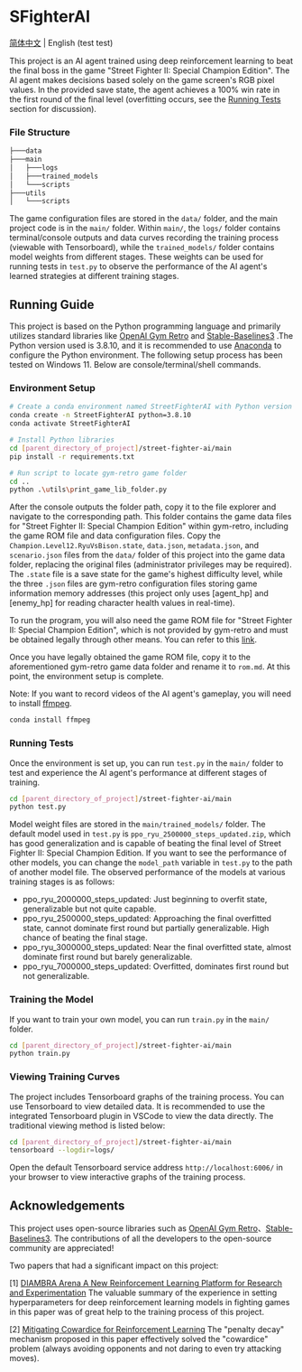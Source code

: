 # SFighterAI

[简体中文](README_CN.md) | English (test test)

This project is an AI agent trained using deep reinforcement learning to beat the final boss in the game "Street Fighter II: Special Champion Edition". The AI agent makes decisions based solely on the game screen's RGB pixel values. In the provided save state, the agent achieves a 100% win rate in the first round of the final level (overfitting occurs, see the [Running Tests](#running-tests) section for discussion).

### File Structure

```bash
├───data
├───main
│   ├───logs
│   ├───trained_models
│   └───scripts
├───utils
│   └───scripts
```

The game configuration files are stored in the `data/` folder, and the main project code is in the `main/` folder. Within `main/`, the `logs/` folder contains terminal/console outputs and data curves recording the training process (viewable with Tensorboard), while the `trained_models/` folder contains model weights from different stages. These weights can be used for running tests in `test.py` to observe the performance of the AI agent's learned strategies at different training stages.

## Running Guide

This project is based on the Python programming language and primarily utilizes standard libraries like [OpenAI Gym Retro](https://retro.readthedocs.io/en/latest/getting_started.html) and [Stable-Baselines3](https://stable-baselines3.readthedocs.io/en/master/) .The Python version used is 3.8.10, and it is recommended to use [Anaconda](https://www.anaconda.com) to configure the Python environment. The following setup process has been tested on Windows 11. Below are console/terminal/shell commands.

### Environment Setup

```bash
# Create a conda environment named StreetFighterAI with Python version 3.8.10
conda create -n StreetFighterAI python=3.8.10
conda activate StreetFighterAI

# Install Python libraries
cd [parent_directory_of_project]/street-fighter-ai/main
pip install -r requirements.txt

# Run script to locate gym-retro game folder
cd ..
python .\utils\print_game_lib_folder.py
```

After the console outputs the folder path, copy it to the file explorer and navigate to the corresponding path. This folder contains the game data files for "Street Fighter II: Special Champion Edition" within gym-retro, including the game ROM file and data configuration files. Copy the `Champion.Level12.RyuVsBison.state`, `data.json`, `metadata.json`, and `scenario.json` files from the `data/` folder of this project into the game data folder, replacing the original files (administrator privileges may be required). The `.state` file is a save state for the game's highest difficulty level, while the three `.json` files are gym-retro configuration files storing game information memory addresses (this project only uses [agent_hp] and [enemy_hp] for reading character health values in real-time).

To run the program, you will also need the game ROM file for "Street Fighter II: Special Champion Edition", which is not provided by gym-retro and must be obtained legally through other means. You can refer to this [link](https://wowroms.com/en/roms/sega-genesis-megadrive/street-fighter-ii-special-champion-edition-europe/26496.html).

Once you have legally obtained the game ROM file, copy it to the aforementioned gym-retro game data folder and rename it to `rom.md`. At this point, the environment setup is complete.

Note: If you want to record videos of the AI agent's gameplay, you will need to install [ffmpeg](https://ffmpeg.org/).

```bash
conda install ffmpeg
```

### <a name="running-tests"></a>Running Tests

Once the environment is set up, you can run `test.py` in the `main/` folder to test and experience the AI agent's performance at different stages of training.

```bash
cd [parent_directory_of_project]/street-fighter-ai/main
python test.py
```

Model weight files are stored in the `main/trained_models/` folder. The default model used in `test.py` is `ppo_ryu_2500000_steps_updated.zip`, which has good generalization and is capable of beating the final level of Street Fighter II: Special Champion Edition. If you want to see the performance of other models, you can change the `model_path` variable in `test.py` to the path of another model file. The observed performance of the models at various training stages is as follows:

* ppo_ryu_2000000_steps_updated: Just beginning to overfit state, generalizable but not quite capable.
* ppo_ryu_2500000_steps_updated: Approaching the final overfitted state, cannot dominate first round but partially generalizable. High chance of beating the final stage.
* ppo_ryu_3000000_steps_updated: Near the final overfitted state, almost dominate first round but barely generalizable.
* ppo_ryu_7000000_steps_updated: Overfitted, dominates first round but not generalizable. 

### Training the Model

If you want to train your own model, you can run `train.py` in the `main/` folder.

```bash
cd [parent_directory_of_project]/street-fighter-ai/main
python train.py
```

### Viewing Training Curves

The project includes Tensorboard graphs of the training process. You can use Tensorboard to view detailed data. It is recommended to use the integrated Tensorboard plugin in VSCode to view the data directly. The traditional viewing method is listed below:

```bash
cd [parent_directory_of_project]/street-fighter-ai/main
tensorboard --logdir=logs/
```

Open the default Tensorboard service address `http://localhost:6006/` in your browser to view interactive graphs of the training process.

## Acknowledgements
This project uses open-source libraries such as [OpenAI Gym Retro](https://retro.readthedocs.io/en/latest/getting_started.html)、[Stable-Baselines3](https://stable-baselines3.readthedocs.io/en/master/). The contributions of all the developers to the open-source community are appreciated!

Two papers that had a significant impact on this project:

[1] [DIAMBRA Arena A New Reinforcement Learning Platform for Research and Experimentation](https://arxiv.org/abs/2210.10595)
The valuable summary of the experience in setting hyperparameters for deep reinforcement learning models in fighting games in this paper was of great help to the training process of this project.

[2] [Mitigating Cowardice for Reinforcement Learning](https://ieee-cog.org/2022/assets/papers/paper_111.pdf)
The "penalty decay" mechanism proposed in this paper effectively solved the "cowardice" problem (always avoiding opponents and not daring to even try attacking moves).
